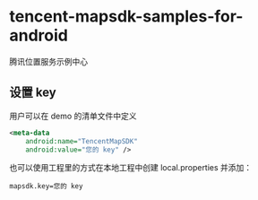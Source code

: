 # tencent-mapsdk-samples-for-android
腾讯位置服务示例中心 

## 设置 key
用户可以在 demo 的清单文件中定义

```xml
<meta-data
    android:name="TencentMapSDK"
    android:value="您的 key" />
```

也可以使用工程里的方式在本地工程中创建 local.properties 并添加：

```
mapsdk.key=您的 key
```
